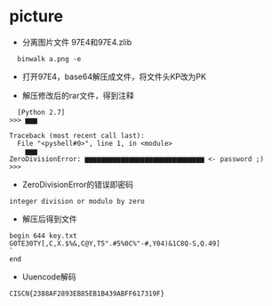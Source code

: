 
# picture

* 分离图片文件 97E4和97E4.zlib
``` 
  bin­walk a.png -e
``` 

* 打开97E4，base64解压成文件，将文件头KP改为PK

* 解压修改后的rar文件，得到注释
``` 
  [Python 2.7]
>>> ▆▆▆

Traceback (most recent call last):
  File "<pyshell#0>", line 1, in <module>
    ▆▆▆
ZeroDivisionError: ▆▆▆▆▆▆▆▆▆▆▆▆▆▆▆▆▆▆▆▆▆▆▆▆▆▆▆▆▆▆ <- password ;)
>>> 
``` 
* ZeroDivisionError的错误即密码
``` 
integer division or modulo by zero
```
* 解压后得到文件
```
begin 644 key.txt
G0TE30TY[,C,X.$%&,C@Y,T5".#5%0C%"-#,Y04)&1C8Q-S,Q.49]
`
end
```
* Uuencode解码
``` 
CISCN{2388AF2893EB85EB1B439ABFF617319F} 
```
